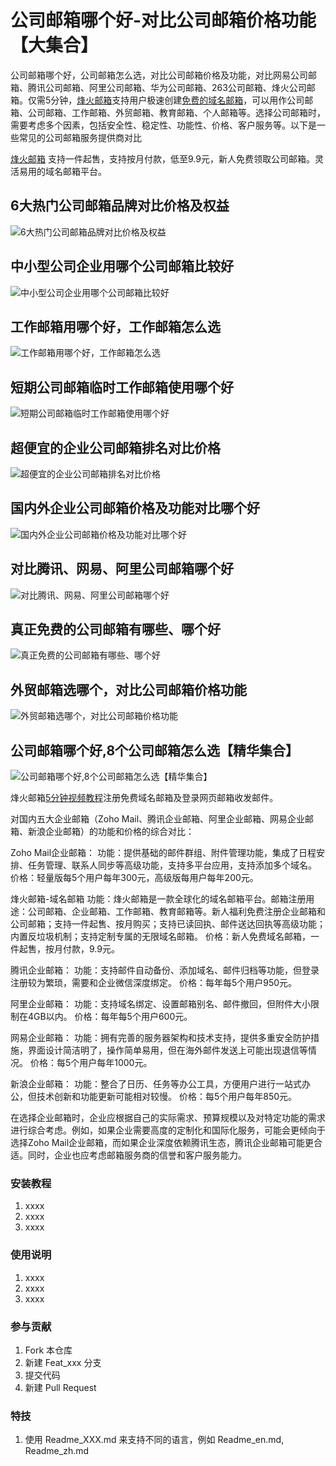 # 公司邮箱哪个好-对比公司邮箱价格功能【大集合】

公司邮箱哪个好，公司邮箱怎么选，对比公司邮箱价格及功能，对比网易公司邮箱、腾讯公司邮箱、阿里公司邮箱、华为公司邮箱、263公司邮箱、烽火公司邮箱。仅需5分钟，[烽火邮箱](https://www.fenghuomail.com)支持用户极速创建[免费的域名邮箱](https://www.fenghuomail.com)，可以用作公司邮箱、公司邮箱、工作邮箱、外贸邮箱、教育邮箱、个人邮箱等。选择公司邮箱时，需要考虑多个因素，包括安全性、稳定性、功能性、价格、客户服务等。以下是一些常见的公司邮箱服务提供商对比

[烽火邮箱](https://www.fenghuomail.com) 支持一件起售，支持按月付款，低至9.9元，新人免费领取公司邮箱。灵活易用的域名邮箱平台。


## 6大热门公司邮箱品牌对比价格及权益
![6大热门公司邮箱品牌对比价格及权益](https://gitee.com/aoksend/domain-email-collection/raw/master/2.jpg)

## 中小型公司企业用哪个公司邮箱比较好
![中小型公司企业用哪个公司邮箱比较好](https://gitee.com/aoksend/domain-email-collection/raw/master/3.jpg)

## 工作邮箱用哪个好，工作邮箱怎么选
![工作邮箱用哪个好，工作邮箱怎么选](https://gitee.com/aoksend/domain-email-collection/raw/master/11.jpg)

## 短期公司邮箱临时工作邮箱使用哪个好
![短期公司邮箱临时工作邮箱使用哪个好](https://gitee.com/aoksend/domain-email-collection/raw/master/13.jpg)

## 超便宜的企业公司邮箱排名对比价格
![超便宜的企业公司邮箱排名对比价格](https://gitee.com/aoksend/domain-email-collection/raw/master/14.jpg)

## 国内外企业公司邮箱价格及功能对比哪个好
![国内外企业公司邮箱价格及功能对比哪个好](https://gitee.com/aoksend/domain-email-collection/raw/master/4.jpg)

## 对比腾讯、网易、阿里公司邮箱哪个好
![对比腾讯、网易、阿里公司邮箱哪个好](https://gitee.com/aoksend/domain-email-collection/raw/master/8.jpg)

## 真正免费的公司邮箱有哪些、哪个好
![真正免费的公司邮箱有哪些、哪个好](https://gitee.com/aoksend/domain-email-collection/raw/master/9.jpg)

## 外贸邮箱选哪个，对比公司邮箱价格功能
![外贸邮箱选哪个，对比公司邮箱价格功能](https://gitee.com/aoksend/domain-email-collection/raw/master/10.jpg)

## 公司邮箱哪个好,8个公司邮箱怎么选【精华集合】
![公司邮箱哪个好,8个公司邮箱怎么选【精华集合】](https://gitee.com/aoksend/domain-email-collection/raw/master/15.jpg)


烽火邮箱[5分钟视频教程](https://www.bilibili.com/video/BV1C1y7Y3EDG)注册免费域名邮箱及登录网页邮箱收发邮件。

对国内五大企业邮箱（Zoho Mail、腾讯企业邮箱、阿里企业邮箱、网易企业邮箱、新浪企业邮箱）的功能和价格的综合对比：

Zoho Mail企业邮箱：
功能：提供基础的邮件群组、附件管理功能，集成了日程安排、任务管理、联系人同步等高级功能，支持多平台应用，支持添加多个域名。
价格：轻量版每5个用户每年300元，高级版每用户每年200元。

烽火邮箱-域名邮箱
功能：烽火邮箱是一款全球化的域名邮箱平台。邮箱注册用途：公司邮箱、企业邮箱、工作邮箱、教育邮箱等。新人福利免费注册企业邮箱和公司邮箱；支持一件起售、按月购买；支持已读回执、邮件送达回执等高级功能；内置反垃圾机制；支持定制专属的无限域名邮箱。
价格：新人免费域名邮箱，一件起售，按月付款，9.9元。

腾讯企业邮箱：
功能：支持邮件自动备份、添加域名、邮件归档等功能，但登录注册较为繁琐，需要和企业微信深度绑定。
价格：每年每5个用户950元。

阿里企业邮箱：
功能：支持域名绑定、设置邮箱别名、邮件撤回，但附件大小限制在4GB以内。
价格：每年每5个用户600元。

网易企业邮箱：
功能：拥有完善的服务器架构和技术支持，提供多重安全防护措施，界面设计简洁明了，操作简单易用，但在海外邮件发送上可能出现退信等情况。
价格：每5个用户每年1000元。

新浪企业邮箱：
功能：整合了日历、任务等办公工具，方便用户进行一站式办公，但技术创新和功能更新可能相对较慢。
价格：每5个用户每年850元。


在选择企业邮箱时，企业应根据自己的实际需求、预算规模以及对特定功能的需求进行综合考虑。例如，如果企业需要高度的定制化和国际化服务，可能会更倾向于选择Zoho Mail企业邮箱，而如果企业深度依赖腾讯生态，腾讯企业邮箱可能更合适。同时，企业也应考虑邮箱服务商的信誉和客户服务能力。


### 安装教程

1.  xxxx
2.  xxxx
3.  xxxx

### 使用说明

1.  xxxx
2.  xxxx
3.  xxxx

### 参与贡献

1.  Fork 本仓库
2.  新建 Feat_xxx 分支
3.  提交代码
4.  新建 Pull Request


### 特技

1.  使用 Readme\_XXX.md 来支持不同的语言，例如 Readme\_en.md, Readme\_zh.md
